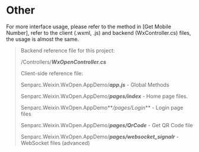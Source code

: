 # Other

For more interface usage, please refer to the method in [Get Mobile Number], refer to the client (.wxml, .js) and backend (WxController.cs) files, the usage is almost the same.

> Backend reference file for this project:
>
> /Controllers/**_WxOpenController.cs_**
>
> Client-side reference file:
>
> Senparc.Weixin.WxOpen.AppDemo/**_app.js_** - Global Methods
>
> Senparc.Weixin.WxOpen.AppDemo/**_pages/index_** - Home page files.
>
> Senparc.Weixin.WxOpen.AppDemo**_/pages/Login_** - Login page files
>
> Senparc.Weixin.WxOpen.AppDemo/**_pages/QrCode_** - Get QR Code file
>
> Senparc.Weixin.WxOpen.AppDemo/**_pages/websocket_signalr_** - WebSocket files (advanced)